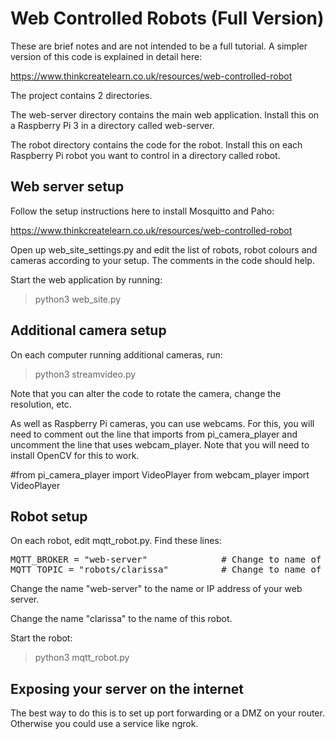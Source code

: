 # Web Controlled Robots (Full Version)

These are brief notes and are not intended to be a full tutorial.  A simpler version of this code is explained in detail here:

https://www.thinkcreatelearn.co.uk/resources/web-controlled-robot


The project contains 2 directories.  

The web-server directory contains the main web application.  Install this on a Raspberry Pi 3 in a directory called web-server.

The robot directory contains the code for the robot.  Install this on each Raspberry Pi robot you want to control in a directory called robot.

## Web server setup

Follow the setup instructions here to install Mosquitto and Paho:

https://www.thinkcreatelearn.co.uk/resources/web-controlled-robot

Open up web_site_settings.py and edit the list of robots, robot colours and cameras according to your setup.  The comments in the code should help.

Start the web application by running:

> python3 web_site.py


## Additional camera setup

On each computer running additional cameras, run:

> python3 streamvideo.py

Note that you can alter the code to rotate the camera, change the resolution, etc.

As well as Raspberry Pi cameras, you can use webcams.  For this, you will need to comment out the line that imports from pi_camera_player and uncomment the line that uses webcam_player.  Note that you will need to install OpenCV for this to work.

#from pi_camera_player import VideoPlayer
from webcam_player import VideoPlayer

## Robot setup

On each robot, edit mqtt_robot.py.  Find these lines:

<pre>
MQTT_BROKER = "web-server"              # Change to name of your broker 
MQTT_TOPIC = "robots/clarissa"          # Change to name of your topic
</pre>

Change the name "web-server" to the name or IP address of your web server.

Change the name "clarissa" to the name of this robot.

Start the robot:

> python3 mqtt_robot.py


## Exposing your server on the internet

The best way to do this is to set up port forwarding or a DMZ on your router.  Otherwise you could use a service like ngrok.


